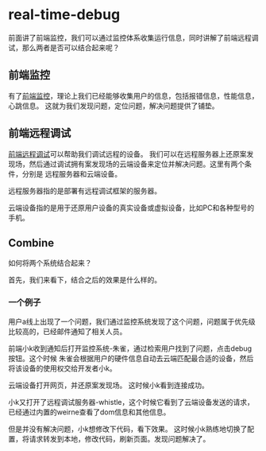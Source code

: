 # real-time-debug
前面讲了前端监控，我们可以通过监控体系收集运行信息，同时讲解了前端远程调试，那么两者是否可以结合起来呢？

## 前端监控
有了[前端监控](https://github.com/azl397985856/zhuque/)，理论上我们已经能够收集用户的信息，包括报错信息，性能信息，心跳信息。
这就为我们发现问题，定位问题，解决问题提供了铺垫。

## 前端远程调试
[前端远程调试](https://github.com/azl397985856/remote-debug)可以帮助我们调试远程的设备。
我们可以在远程服务器上还原案发现场，然后通过调试拥有案发现场的云端设备来定位并解决问题。这里有两个条件，分别是
远程服务器和云端设备。

远程服务器指的是部署有远程调试框架的服务器。 

云端设备指的是用于还原用户设备的真实设备或虚拟设备，比如PC和各种型号的手机。

## Combine
如何将两个系统结合起来？

首先，我们来看下，结合之后的效果是什么样的。

### 一个例子

用户a线上出现了一个问题，我们通过监控系统发现了这个问题，问题属于优先级比较高的，已经邮件通知了相关人员。

前端小k收到通知后打开监控系统-朱雀，通过检索用户找到了问题，点击debug按钮。这个时候
朱雀会根据用户的硬件信息自动去云端匹配最合适的设备，然后将该设备的使用权交给开发者小k。

云端设备打开网页，并还原案发现场。 这时候小k看到连接成功。

小k又打开了远程调试服务器-whistle，这个时候它看到了云端设备发送的请求，已经通过内置的weirne查看了dom信息和其他信息。

但是并没有解决问题，小k想修改下代码，看下效果。
这时候小k熟练地切换了配置，将请求转发到本地，修改代码，刷新页面。发现问题解决了。
